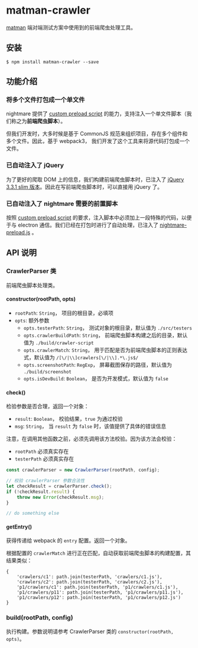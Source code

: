 # matman-crawler

[matman](https://github.com/matmanjs/matman) 端对端测试方案中使用到的前端爬虫处理工具。

## 安装

```
$ npm install matman-crawler --save
```

## 功能介绍

### 将多个文件打包成一个单文件

nightmare 提供了 [custom preload script](https://github.com/segmentio/nightmare#custom-preload-script) 的能力，支持注入一个单文件脚本（我们称之为**前端爬虫脚本**）。

但我们开发时，大多时候是基于 CommonJS 规范来组织项目，存在多个组件和多个文件。因此，基于 webpack3， 我们开发了这个工具来将源代码打包成一个文件。

### 已自动注入了 jQuery

为了更好的爬取 DOM 上的信息，我们构建前端爬虫脚本时，已注入了 [jQuery 3.3.1 slim 版本](https://github.com/matmanjs/matman/blob/master/packages/matman-crawler/asserts/jquery.slim.min.js)。因此在写前端爬虫脚本时，可以直接用 jQuery 了。

### 已自动注入了 nightmare 需要的前置脚本

按照 [custom preload script](https://github.com/segmentio/nightmare#custom-preload-script) 的要求，注入脚本中必须加上一段特殊的代码，以便于与 electron 通信。我们已经在打包时进行了自动处理，已注入了 [nightmare-preload.js](https://github.com/matmanjs/matman/blob/master/packages/matman-crawler/asserts/nightmare-preload.js) 。

## API 说明

### CrawlerParser 类

前端爬虫脚本处理类。

#### constructor(rootPath, opts)

- `rootPath`: `String`， 项目的根目录，必填项
- `opts`: 额外参数
  - `opts.testerPath`: `String`， 测试对象的根目录，默认值为 `./src/testers`
  - `opts.crawlerBuildPath`: `String`， 前端爬虫脚本构建之后的目录，默认值为 `./build/crawler-script`
  - `opts.crawlerMatch`: `String`， 用于匹配是否为前端爬虫脚本的正则表达式，默认值为 `/[\/|\\]crawlers[\/|\\].*\.js$/`
  - `opts.screenshotPath`: `RegExp`， 屏幕截图保存的路径，默认值为 `./build/screenshot`
  - `opts.isDevBuild`: `Boolean`， 是否为开发模式，默认值为 `false`
  
#### check()

检验参数是否合理，返回一个对象：

- `result`: `Boolean`， 校验结果，`true` 为通过校验
- `msg`: `String`， 当 `result` 为 `false` 时，该值提供了具体的错误信息


注意，在调用其他函数之前，必须先调用该方法校验。因为该方法会校验：

- `rootPath` 必须真实存在
- `testerPath` 必须真实存在

```javascript
const crawlerParser = new CrawlerParser(rootPath, config);

// 校验 crawlerParser 参数合法性
let checkResult = crawlerParser.check();
if (!checkResult.result) {
    throw new Error(checkResult.msg);
}

// do something else
```

#### getEntry()

获得传递给 webpack 的 `entry` 配置。返回一个对象。


根据配置的 `crawlerMatch` 进行正在匹配，自动获取前端爬虫脚本的构建配置，其结果类似：

```
{
    'crawlers/c1': path.join(testerPath, 'crawlers/c1.js'),
    'crawlers/c2': path.join(testerPath, 'crawlers/c2.js'),
    'p1/crawlers/c1': path.join(testerPath, 'p1/crawlers/c1.js'),
    'p1/crawlers/p11': path.join(testerPath, 'p1/crawlers/p11.js'),
    'p1/crawlers/p12': path.join(testerPath, 'p1/crawlers/p12.js')
}
```

### build(rootPath, config)

执行构建。参数说明请参考 CrawlerParser 类的 `constructor(rootPath, opts)`。

